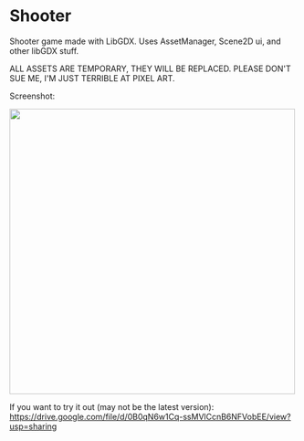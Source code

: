 # Shooter
Shooter game made with LibGDX. Uses AssetManager, Scene2D ui, and other libGDX stuff. 

ALL ASSETS ARE TEMPORARY, THEY WILL BE REPLACED. PLEASE DON'T SUE ME, I'M JUST TERRIBLE AT PIXEL ART.

Screenshot:

<img src="https://github.com/luoyang9/Shooter/blob/master/screenshot.png" height="500px" />

If you want to try it out (may not be the latest version): https://drive.google.com/file/d/0B0qN6w1Cq-ssMVlCcnB6NFVobEE/view?usp=sharing


